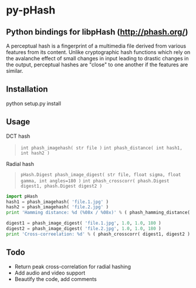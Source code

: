 py-pHash
========
Python bindings for libpHash (http://phash.org/)
------------------------------------------------

A perceptual hash is a fingerprint of a multimedia file derived from various features from its content. Unlike cryptographic hash functions which rely on the avalanche effect of small changes in input leading to drastic changes in the output, perceptual hashes are "close" to one another if the features are similar.

Installation
------------

python setup.py install

Usage
-----

DCT hash
> `int phash_imagehash( str file )`
> `int phash_distance( int hash1, int hash2 )`

Radial hash
> `pHash.Digest phash_image_digest( str file, float sigma, float gamma, int angles=180 )`
> `int phash_crosscorr( phash.Digest digest1, phash.Digest digest2 )`


````python
import pHash
hash1 = phash_imagehash( 'file.1.jpg' )
hash2 = phash_imagehash( 'file.2.jpg' )
print 'Hamming distance: %d (%08x / %08x)' % ( phash_hamming_distance( hash1, hash2 ), hash1, hash2 )

digest1 = phash_image_digest( 'file.1.jpg', 1.0, 1.0, 180 )
digest2 = phash_image_digest( 'file.2.jpg', 1.0, 1.0, 180 )
print 'Cross-correelation: %d' % ( phash_crosscorr( digest1, digest2 ) )
````

Todo
----

- Return peak cross-correlation for radial hashing
- Add audio and video support
- Beautify the code, add comments
